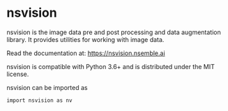 # nsvision
nsvision is the image data pre and post processing and data augmentation library. It provides utilities for working with image data.

Read the documentation at: https://nsvision.nsemble.ai

nsvision is compatible with Python 3.6+ and is distributed under the MIT license.

nsvision can be imported as
```python3
import nsvision as nv
```